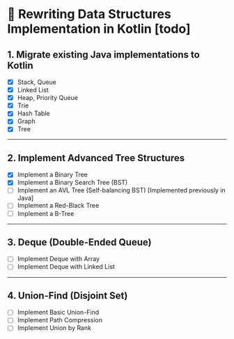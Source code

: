 # 🚀 Rewriting Data Structures Implementation in Kotlin [todo]

## 1. Migrate existing Java implementations to Kotlin
- [X] Stack, Queue
- [X] Linked List
- [X] Heap, Priority Queue
- [X] Trie
- [X] Hash Table
- [X] Graph
- [X] Tree

---

## 2. Implement Advanced Tree Structures
- [X] Implement a Binary Tree
- [X] Implement a Binary Search Tree (BST)
- [ ] Implement an AVL Tree (Self-balancing BST) [Implemented previously in Java]
- [ ] Implement a Red-Black Tree
- [ ] Implement a B-Tree

---

## 3. Deque (Double-Ended Queue)
- [ ] Implement Deque with Array
- [ ] Implement Deque with Linked List

---

## 4. Union-Find (Disjoint Set)
- [ ] Implement Basic Union-Find
- [ ] Implement Path Compression
- [ ] Implement Union by Rank